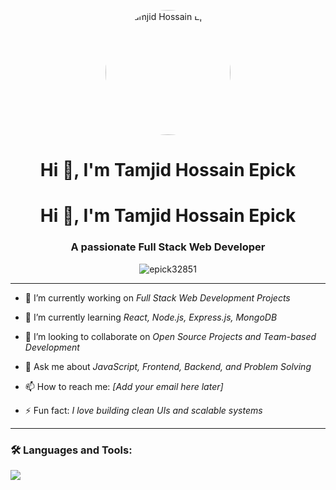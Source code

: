 <p align="center">
  <img src="https://avatars.githubusercontent.com/u/epick32851?v=4" width="200" style="border-radius: 50%" alt="Tamjid Hossain Epick"/>
</p>

<h1 align="center">Hi 👋, I'm Tamjid Hossain Epick</h1>
<h1 align="center">Hi 👋, I'm Tamjid Hossain Epick</h1>
<h3 align="center">A passionate Full Stack Web Developer</h3>

<p align="center">
  <img src="https://komarev.com/ghpvc/?username=epick32851&label=Profile%20views&color=0e75b6&style=flat" alt="epick32851" />
</p>

---

- 🔭 I’m currently working on *Full Stack Web Development Projects*

- 🌱 I’m currently learning *React, Node.js, Express.js, MongoDB*

- 👯 I’m looking to collaborate on *Open Source Projects and Team-based Development*

- 💬 Ask me about *JavaScript, Frontend, Backend, and Problem Solving*

- 📫 How to reach me: *[Add your email here later]*

- ⚡ Fun fact: *I love building clean UIs and scalable systems*

---

### 🛠 Languages and Tools:

<p align="left">
  <img src="https://skillicons.dev/icons?i=html,css,js,react,nodejs,express,mongodb,tailwind,bootstrap,git,github,vscode" />
